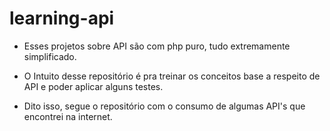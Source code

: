 # learning-api

- Esses projetos sobre API são com php puro, tudo extremamente simplificado. 

- O Intuito desse repositório é pra treinar os conceitos base a respeito de API e poder aplicar alguns testes.

- Dito isso, segue o repositório com o consumo de algumas API's que encontrei na internet.